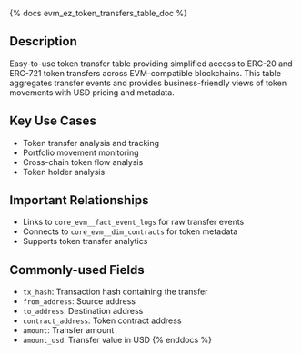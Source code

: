 {% docs evm_ez_token_transfers_table_doc %}
## Description
Easy-to-use token transfer table providing simplified access to ERC-20 and ERC-721 token transfers across EVM-compatible blockchains. This table aggregates transfer events and provides business-friendly views of token movements with USD pricing and metadata.

## Key Use Cases
- Token transfer analysis and tracking
- Portfolio movement monitoring
- Cross-chain token flow analysis
- Token holder analysis

## Important Relationships
- Links to `core_evm__fact_event_logs` for raw transfer events
- Connects to `core_evm__dim_contracts` for token metadata
- Supports token transfer analytics

## Commonly-used Fields
- `tx_hash`: Transaction hash containing the transfer
- `from_address`: Source address
- `to_address`: Destination address
- `contract_address`: Token contract address
- `amount`: Transfer amount
- `amount_usd`: Transfer value in USD
{% enddocs %} 